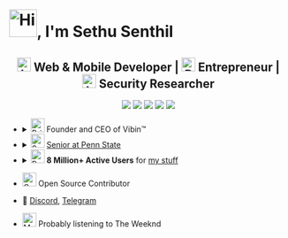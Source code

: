 # <img src="https://sethusenthil.com/SethuSenthil/assets/wavinghand.png" height="50" alt="Hi"/>, I'm Sethu Senthil

 <h2 align="center"><img src="https://sethusenthil.com/SethuSenthil/assets/laptop.png" alt="Laptop" width="25" height="25" /> Web & Mobile Developer | <img src="https://sethusenthil.com/SethuSenthil/assets/Briefcase.png" alt="Briefcase" width="25" height="25" /> Entrepreneur | <img src="https://sethusenthil.com/SethuSenthil/assets/Locked.png" alt="Locked" width="25" height="25" /> Security Researcher</h2>

<p align="center">
  <a href= "https://sethusenthil.com" target="_blank"><img src="https://sethusenthil.com/SethuSenthil/assets/domain.svg"/></a>
  <a href= "https://www.threads.net/@sethui9" target="_blank"><img src="https://sethusenthil.com/SethuSenthil/assets/instagram.svg"/></a>
  <a href= "https://twitter.com/SethuSenthilll" target="_blank"><img src="https://sethusenthil.com/SethuSenthil/assets/twitter.svg"/></a>
  <a href= "https://www.linkedin.com/comm/mynetwork/discovery-see-all?usecase=PEOPLE_FOLLOWS&followMember=sethunsenthil" target="_blank"><img src="https://sethusenthil.com/SethuSenthil/assets/linkedin.svg"/></a>
  <a href= "https://email.sethusenthil.com" target="_blank"><img src="https://sethusenthil.com/SethuSenthil/assets/email.svg"/></a>
</p>

- <details closed>
      <summary><img src="https://sethusenthil.com/SethuSenthil/assets/Briefcase.png" alt="Briefcase" width="25" height="25" /> Founder and CEO of Vibin™</summary>
      <ul>
          <li>🌐 <a href="https://vibin.llc">Official Vibin™ Website</a> </li>
          <li>🔗 <a href="https://www.linkedin.com/company/91170699">Company Linkedin Page</a> </li>
         </li>
      </ul>
  </details>

- <details closed>
      <summary><img src="https://sethusenthil.com/SethuSenthil/assets/School.png" alt="School" width="25" height="25" /> <a href="https://github.sethusenthil.com/list/psu">Senior at Penn State</a></summary>
      <ul>
          <li>💻 Studying Computer Science (BS)</li>
          <li>🎓 Super Scholar Award</li>
          <li>🔬 <a href="https://sites.psu.edu/abingtonundergradresearchfair2023/2023/03/08/using-augmented-reality-to-design-and-analyze-warehouses">Undergraduate Research Program</a></li>
      </ul>
  </details>

- <details closed>
      <summary><img src="https://sethusenthil.com/SethuSenthil/assets/Partying%20Face.png" alt="Partying Face" width="25" height="25" /> <b>8 Million+ Active Users</b> for <a href="https://sethusenthil.com/#projects">my stuff</a></summary>
      <ul>
          <li>🎵 <a href="https://savetok.app" target="_blank">SaveTok</a></li>
          <li>🔔 <a href="https://liveminder.vibin.llc" target="_blank">Live Minder</a></li>
          <li>💬 <a href="https://stickpic.app" target="_blank">StickPic</a></li>
          <li>🎮 <a href="https://tikmoji.sethusenthil.com" target="_blank">TikMoji</a></li>
          <li>📋 <a href="https://copygpt.sethusenthil.com" target="_blank">CopyGPT</a></li>
          <li>🩻 <a href="https://randoscreen.sethusenthil.com" target="_blank">RandoScreen</a></li>
      </ul>
  </details>

- <img src="https://sethusenthil.com/SethuSenthil/assets/Octopus.png" alt="Octopus" width="25" height="25" /> Open Source Contributor
- 💬 <a href="https://discordapp.com/users/313477440708280330">Discord</a>, <a href="https://t.me/joinchat/a-QOLtZCSIwzNmQx">Telegram</a>
- <img src="https://sethusenthil.com/SethuSenthil/assets/Musical%20Notes.png" alt="Musical Notes" width="25" height="25" /> Probably listening to The Weeknd
